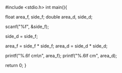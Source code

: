 #include <stdio.h>
int main(){
  
  float area_f, side_f;
  double area_d, side_d;
  
  scanf("%f", &side_f);
  
  side_d = side_f;
  
  area_f = side_f * side_f;
  area_d = side_d * side_d;
  
  printf("%.6f cm\n", area_f);
  printf("%.6lf cm", area_d);
  
  return 0;
}
